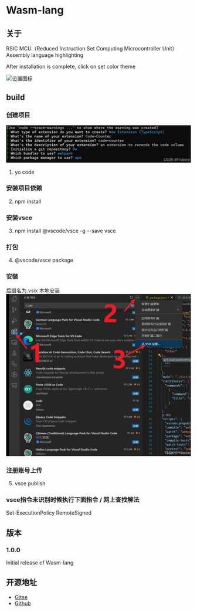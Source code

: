 # Wasm-lang 


## 关于
RSIC MCU（Reduced Instruction Set Computing Microcontroller Unit）Assembly language highlighting

After installation is complete, click on set color theme
    
<img src="https://gitee.com/wflwang/Wasm-lang/raw/master/icon/setting.png" alt="设置图标">


## build
### 创建项目
![alt text](image.png)
1. yo code 
### 安装项目依赖
2. npm install 
### 安装vsce
3. npm install @vscode/vsce -g --save vsce
### 打包
4. @vscode/vsce package
### 安装
后缀名为.vsix 
本地安装
![alt text](image-1.png)

### 注册账号上传
5. vsce publish

### vsce指令未识别时候执行下面指令 / 网上查找解法
Set-ExecutionPolicy RemoteSigned



## 版本

<!--Users appreciate release notes as you update your extension.-->

### 1.0.0

Initial release of Wasm-lang

## 开源地址
* [Gitee](https://gitee.com/wflwang/Wasm-lang)
* [Github](https://github.com/wflwang/Wasm-lang)

